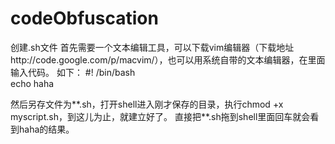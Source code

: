 # codeObfuscation
创建.sh文件
首先需要一个文本编辑工具，可以下载vim编辑器（下载地址http://code.google.com/p/macvim/），也可以用系统自带的文本编辑器，在里面输入代码。
如下：
#! /bin/bash  
echo haha  

然后另存文件为**.sh，打开shell进入刚才保存的目录，执行chmod +x myscript.sh，到这儿为止，就建立好了。
直接把**.sh拖到shell里面回车就会看到haha的结果。
